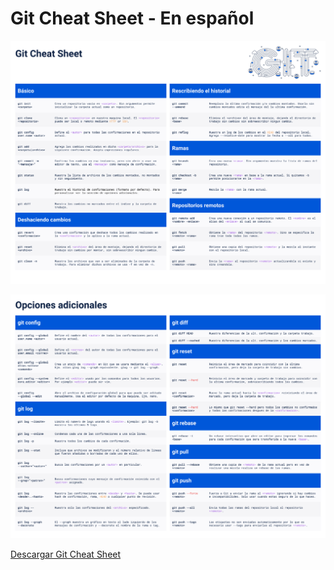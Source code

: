 # Git Cheat Sheet - En español

![Git Base](https://raw.githubusercontent.com/danilobrinu/GitCheatSheet/master/Base.png)

![Git Aditional Options](https://raw.githubusercontent.com/danilobrinu/GitCheatSheet/master/Aditional%20Options.png)

[Descargar Git Cheat Sheet](https://github.com/danilobrinu/GitCheatSheet/releases/download/v1.0.0/git-cheat-sheet-spanish-v1.0.0.zip)
